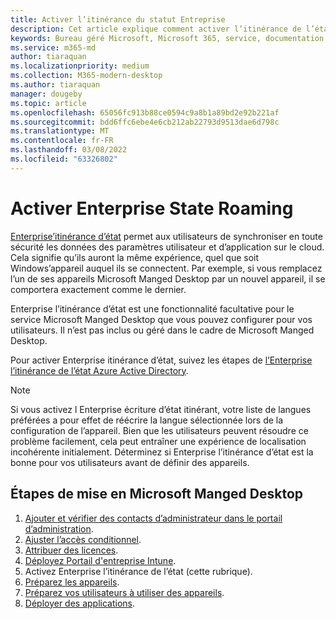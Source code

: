 ```yaml
---
title: Activer l’itinérance du statut Entreprise
description: Cet article explique comment activer l’itinérance de l’état d’entreprise
keywords: Bureau géré Microsoft, Microsoft 365, service, documentation
ms.service: m365-md
author: tiaraquan
ms.localizationpriority: medium
ms.collection: M365-modern-desktop
ms.author: tiaraquan
manager: dougeby
ms.topic: article
ms.openlocfilehash: 65056fc913b88ce0594c9a8b1a89bd2e92b221af
ms.sourcegitcommit: bdd6ffc6ebe4e6cb212ab22793d9513dae6d798c
ms.translationtype: MT
ms.contentlocale: fr-FR
ms.lasthandoff: 03/08/2022
ms.locfileid: "63326802"
---
```

# <a name="enable-enterprise-state-roaming"></a>Activer Enterprise State Roaming

[Enterprise’itinérance d’état](/azure/active-directory/devices/enterprise-state-roaming-overview) permet aux utilisateurs de synchroniser en toute sécurité les données des paramètres utilisateur et d’application sur le cloud. Cela signifie qu’ils auront la même expérience, quel que soit Windows’appareil auquel ils se connectent. Par exemple, si vous remplacez l’un de ses appareils Microsoft Manged Desktop par un nouvel appareil, il se comportera exactement comme le dernier.

Enterprise l’itinérance d’état est une fonctionnalité facultative pour le service Microsoft Manged Desktop que vous pouvez configurer pour vos utilisateurs. Il n’est pas inclus ou géré dans le cadre de Microsoft Manged Desktop.

Pour activer Enterprise itinérance d’état, suivez les étapes de [l’Enterprise l’itinérance de l’état Azure Active Directory](/azure/active-directory/devices/enterprise-state-roaming-enable).

>[!NOTE]
>Si vous activez l Enterprise écriture d’état itinérant, votre liste de langues préférées a pour effet de réécrire la langue sélectionnée lors de la configuration de l’appareil. Bien que les utilisateurs peuvent résoudre ce problème facilement, cela peut entraîner une expérience de localisation incohérente initialement. Déterminez si Enterprise l’itinérance d’état est la bonne pour vos utilisateurs avant de définir des appareils.

## <a name="steps-to-get-started-with-microsoft-managed-desktop"></a>Étapes de mise en Microsoft Manged Desktop

1. [Ajouter et vérifier des contacts d’administrateur dans le portail d’administration](add-admin-contacts.md).
2. [Ajuster l’accès conditionnel](conditional-access.md).
3. [Attribuer des licences](assign-licenses.md).
4. [Déployez Portail d'entreprise Intune](company-portal.md).
5. Activez Enterprise l’itinérance de l’état (cette rubrique).
6. [Préparez les appareils](prepare-devices.md).
7. [Préparez vos utilisateurs à utiliser des appareils](get-started-devices.md).
8. [Déployer des applications](deploy-apps.md).
